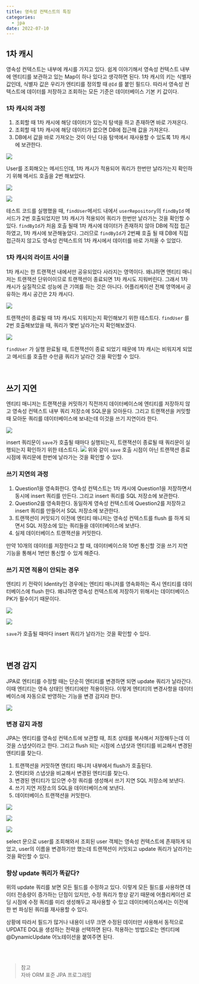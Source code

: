 ```yaml
---
title: 영속성 컨텍스트의 특징
categories:
  - jpa
date: 2022-07-10
---
```


## 1차 캐시
영속성 컨텍스트는 내부에 캐시를 가지고 있다.
쉽게 이야기해서 영속성 컨텍스트 내부에 엔티티를 보관하고 있는 Map이 하나 있다고 생각하면 된다.
1차 캐시의 키는 식별자 값인데, 식별자 값은 우리가 엔티티를 정의할 때 `@Id` 를 붙인 필드다.
따라서 영속성 컨텍스트에 데이터를 저장하고 조회하는 모든 기준은 데이터베이스 기본 키 값이다.


### 1차 캐시의 과정
1. 조회할 때 1차 캐시에 해당 데이터가 있는지 탐색을 하고 존재하면 바로 가져온다.
2. 조회할 때 1차 캐시에 해당 데이터가 없으면 DB에 접근해 값을 가져온다.
3. DB에서 값을 바로 가져오는 것이 아닌 다음 탐색에서 재사용할 수 있도록 1차 캐시에 보관한다.

![](https://velog.velcdn.com/images/hdg3052/post/d2e460a2-e66f-4894-8c5a-5cc53afd3cde/image.png)

User를 조회해오는 메서드인데, 1차 캐시가 적용되어 쿼리가 한번만 날라가는지 확인하기 위해 메서드 호출을 2번 해보았다.

![](https://velog.velcdn.com/images/hdg3052/post/562d5322-f932-47ea-9ad4-b51031ffd72e/image.png)

![](https://velog.velcdn.com/images/hdg3052/post/6f76a9c8-a4cd-4761-84ba-67e3df36cdc7/image.png)

테스트 코드를 실행했을 때, `findUser`메서드 내에서 `userRepository`의 `findById` 메서드가 2번 호출되었지만 1차 캐시가 적용되어 쿼리가 한번만 날라가는 것을 확인할 수 있다.
`findById`가 처음 호출 될때 1차 캐시에 데이터가 존재하지 않아 DB에 직접 접근하였고, 1차 캐시에 보관해놓았다. 그러므로 `findById`가 2번째 호출 될 때 DB에 직접 접근하지 않고도 영속성 컨텍스트의 1차 캐시에서 데이터를 바로 가져올 수 있었다.


### 1차 캐시의 라이프 사이클
1차 캐시는 한 트랜잭션 내에서만 공유되었다 사라지는 영역이다. 왜냐하면 엔티티 매니저는 트랜잭션 단위이이므로 트랜잭션이 종료되면 1차 캐시도 지워버린다.
그래서 1차 캐시가 실질적으로 성능에 큰 기여를 하는 것은 아니다.
어플리케이션 전체 영역에서 공유하는 캐시 공간은 2차 캐시다.


![](https://velog.velcdn.com/images/hdg3052/post/b9c86c77-12e3-46cc-8c4f-2609802d3c0c/image.png)

트랜잭션이 종료될 때 1차 캐시도 지워지는지 확인해보기 위한 테스트다.
`findUser` 를 2번 호출해보았을 때, 쿼리가 몇번 날라가는지 확인해보겠다.

![](https://velog.velcdn.com/images/hdg3052/post/d65954ac-7d0b-4393-b5c7-ab5f35dd5596/image.png)

`findUser` 가 실행 완료될 때, 트랜잭션이 종료 되었기 때문에 1차 캐시는 비워지게 되었고 메서드를 호출한 수만큼 쿼리가 날라간 것을 확인할 수 있다.

<br/>

## 쓰기 지연
엔티티 매니저는 트랜잭션을 커밋하기 직전까지 데이터베이스에 엔티티를 저장하지 않고 영속성 컨텍스트 내부 쿼리 저장소에 SQL문을 모아둔다. 그리고 트랜잭션을 커밋할 때 모아둔 쿼리를 데이터베이스에 보내는데 이것을 쓰기 지연이라 한다.

![](https://velog.velcdn.com/images/hdg3052/post/d43a785a-bc11-4a31-a08b-5dfe8195b5fb/image.png)


insert 쿼리문이 `save`가 호출될 때마다 실행되는지, 트랜잭션이 종료될 때 쿼리문이 실행되는지 확인하기 위한 테스트다.
![](https://velog.velcdn.com/images/hdg3052/post/30beb84b-b8ee-4919-b0c0-6f68e57f0f83/image.png)
위와 같이 `save` 호출 시점이 아닌 트랜잭션 종료 시점에 쿼리문에 한번에 날라가는 것을 확인할 수 있다.

### 쓰기 지연의 과정
1. Question1을 영속화한다. 영속성 컨텍스트는 1차 캐시에 Question1을 저장하면서 동시에 insert 쿼리를 만든다. 그리고 insert 쿼리를 SQL 저장소에 보관한다.
2. Question2를 영속화한다. 동일하게 영속성 컨텍스트에 Question2를 저장하고 insert 쿼리를 만들어서 SQL 저장소에 보관한다.
3. 트랜잭션이 커밋되기 이전에 엔티티 매니저는 영속성 컨텍스트를 flush 를 하게 되면서 SQL 저장소에 있는 쿼리들을 데이터베이스에 보낸다.
4. 실제 데이터베이스 트랜잭션을 커밋한다.


만약 10개의 데이터를 저장한다고 할 때, 데이터베이스와 10번 통신할 것을 쓰기 지연 기능을 통해서 1번만 통신할 수 있게 해준다.

### 쓰기 지연 적용이 안되는 경우
엔티티 키 전략이 Identity인 경우에는 엔티티 매니저를 영속화하는 즉시 엔티티를 데이터베이스에 flush 한다. 왜냐하면 영속성 컨텍스트에 저장하기 위해서는 데이터베이스 PK가 필수이기 때문이다.

![](https://velog.velcdn.com/images/hdg3052/post/6318004e-edab-416e-9c3d-82e5752ba820/image.png)


![](https://velog.velcdn.com/images/hdg3052/post/2bd3561a-5ede-459c-8f99-a1d25635efd5/image.png)

`save`가 호출될 때마다 insert 쿼리가 날라가는 것을 확인할 수 있다.

<br/>

## 변경 감지
JPA로 엔티티를 수정할 때는 단순히 엔티티를 변경하면 되면 update 쿼리가 날라간다. 이때 엔티티는 영속 상태인 엔티티에만 적용이된다. 이렇게 엔티티의 변경사항을 데이터베이스에 자동으로 반영하는 기능을 변경 감지라 한다.


![](https://velog.velcdn.com/images/hdg3052/post/6bc18786-3eed-4040-95f5-187e55097fad/image.png)


### 변경 감지 과정
JPA는 엔티티를 영속성 컨텍스트에 보관할 때, 최초 상태를 복사해서 저장해두는데 이것을 스냅샷이라고 한다. 그리고 flush 되는 시점에 스냅샷과 엔티티를 비교해서 변경된 엔티티를 찾는다.

1. 트랜잭션을 커밋하면 엔티티 매니저 내부에서 flush가 호출된다.
2. 엔티티와 스냅샷을 비교해서 변경된 엔티티를 찾는다.
3. 변경된 엔티티가 있으면 수정 쿼리를 생성해서 쓰기 지연 SQL 저장소에 보낸다.
4. 쓰기 지연 저장소의 SQL을 데이터베이스에 보낸다.
5. 데이터베이스 트랜잭션을 커밋한다.

![](https://velog.velcdn.com/images/hdg3052/post/fb50a3ea-e038-44b4-81d2-8adfd3456bd4/image.png)

![](https://velog.velcdn.com/images/hdg3052/post/abeaed8d-4b38-4c70-b6fd-0c95dc24af9d/image.png)

![](https://velog.velcdn.com/images/hdg3052/post/41e28a5f-4389-46b1-a137-53b6cb64612e/image.png)

select 문으로 user를 조회해와서 조회된 user 객체는 영속성 컨텍스트에 존재하게 되었고, user의 이름을 변경하기만 했는데 트랜잭션이 커밋되고 update 쿼리가 날라가는 것을 확인할 수 있다.   

### 항상 update 쿼리가 똑같다?
위의 update 쿼리를 보면 모든 필드를 수정하고 있다. 
이렇게 모든 필드를 사용하면 데이터 전송량이 증가하는 단점이 있지만, 수정 쿼리가 항상 같기 때문에 어플리케이션 로딩 시점에 수정 쿼리를 미리 생성해두고 재사용할 수 있고 데이터베이스에서는 이전에 한 번 파싱된 쿼리를 재사용할 수 있다.

상황에 따라서 필드가 많거나 내용이 너무 크면 수정된 데이터만 사용해서 동적으로 UPDATE DQL을 생성하는 전략을 선택하면 된다.
적용하는 방법으로는 엔티티에 @DynamicUpdate 어노테이션을 붙여주면 된다.

<br/>
<br/>

> 참고 <br/>
자바 ORM 표준 JPA 프로그래밍